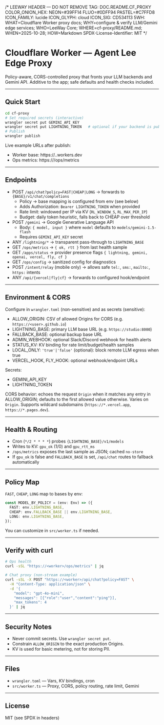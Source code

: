/*
LEEWAY HEADER — DO NOT REMOVE
TAG: DOC.README.CF_PROXY
COLOR_ONION_HEX: NEON=#39FF14 FLUO=#0DFF94 PASTEL=#C7FFD8
ICON_FAMILY: lucide
ICON_GLYPH: cloud
ICON_SIG: CD534113
5WH: WHAT=Cloudflare Worker proxy docs; WHY=configure & verify LLM/Gemini edge services; WHO=LeeWay Core; WHERE=cf-proxy/README.md; WHEN=2025-10-28; HOW=Markdown
SPDX-License-Identifier: MIT
*/

# Cloudflare Worker — Agent Lee Edge Proxy

Policy-aware, CORS-controlled proxy that fronts your LLM backends and Gemini API. Additive to the app; safe defaults and health checks included.

---

## Quick Start

```bash
cd cf-proxy
# Set required secrets (interactive)
wrangler secret put GEMINI_API_KEY
wrangler secret put LIGHTNING_TOKEN   # optional if your backend is public
# Publish
wrangler publish
```

Live example URLs after publish:
- Worker base: https://<your-worker>.<account>.workers.dev
- Ops metrics: https://<worker>/ops/metrics

---

## Endpoints

- POST `/api/chat?policy=FAST|CHEAP|LONG` → forwards to `{BASE}/v1/chat/completions`
  - Policy → base mapping is configured from env (see below)
  - Adds Authorization: `Bearer LIGHTNING_TOKEN` when provided
  - Rate limit: windowed per IP via KV (`RL_WINDOW_S`, `RL_MAX_PER_IP`)
  - Budget: daily token heuristic, falls back to CHEAP over threshold
- POST `/gemini` → Google Generative Language API
  - Body: `{ model, input }` where `model` defaults to `models/gemini-1.5-flash`
  - Requires `GEMINI_API_KEY` secret
- ANY `/lightning/*` → transparent pass-through to `LIGHTNING_BASE`
- GET `/ops/metrics` → `{ ok, rtt }` from last health sample
- GET `/apps/status` → provider presence flags `{ lightning, gemini, openai, vercel, fly, cf }`
- GET `/ops/config` → sanitized config for diagnostics
- POST `/intent/relay` (mobile only) → allows safe `tel:`, `sms:`, `mailto:`, `https:` intents
- ANY `/api/{vercel|fly|cf}` → forwards to configured hook/endpoint

---

## Environment & CORS

Configure in `wrangler.toml` (non-sensitive) and as secrets (sensitive):

- ALLOW_ORIGIN: CSV of allowed Origins for CORS (e.g. `https://<user>.github.io`)
- LIGHTNING_BASE: primary LLM base URL (e.g. `https://studio:8000`)
- FALLBACK_BASE: optional backup base URL
- ADMIN_WEBHOOK: optional Slack/Discord webhook for health alerts
- STATUS_KV: KV binding for rate limit/budget/health samples
 - LOCAL_ONLY: `'true'|'false'` (optional): block remote LLM egress when true
 - VERCEL_HOOK, FLY_HOOK: optional webhook/endpoint URLs

Secrets:
- GEMINI_API_KEY
- LIGHTNING_TOKEN

CORS behavior: echoes the request `Origin` when it matches any entry in ALLOW_ORIGIN; defaults to the first allowed value otherwise. Varies on `Origin`.
Supports wildcard subdomains (`https://*.vercel.app`, `https://*.pages.dev`).

---

## Health & Routing

- Cron (`*/2 * * * *`) probes `{LIGHTNING_BASE}/v1/models`
- Writes to KV: `gpu_ok` (1/0) and `gpu_rtt_ms`
- `/ops/metrics` exposes the last sample as JSON; cached `no-store`
- If `gpu_ok` is false and `FALLBACK_BASE` is set, `/api/chat` routes to fallback automatically

---

## Policy Map

`FAST`, `CHEAP`, `LONG` map to bases by env:

```ts
const MODEL_BY_POLICY = (env: Env) => ({
  FAST: env.LIGHTNING_BASE,
  CHEAP: env.FALLBACK_BASE || env.LIGHTNING_BASE,
  LONG: env.LIGHTNING_BASE,
});
```

You can customize in `src/worker.ts` if needed.

---

## Verify with curl

```bash
# Ops health
curl -sSL "https://<worker>/ops/metrics" | jq

# Chat proxy (non-stream example)
curl -sSL -X POST "https://<worker>/api/chat?policy=FAST" \
  -H "Content-Type: application/json" \
  -d '{
    "model": "gpt-4o-mini",
    "messages": [{"role":"user","content":"ping"}],
    "max_tokens": 4
  }' | jq
```

---

## Security Notes

- Never commit secrets. Use `wrangler secret put`.
- Constrain `ALLOW_ORIGIN` to the exact production Origins.
- KV is used for basic metering, not for storing PII.

---

## Files

- `wrangler.toml` — Vars, KV bindings, cron
- `src/worker.ts` — Proxy, CORS, policy routing, rate limit, Gemini

---

## License

MIT (see SPDX in headers)
